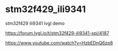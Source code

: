 # stm32f429_ili9341
stm32f429 ili9341 lvgl demo


https://forum.lvgl.io/t/stm32f429-ili9341-spi/4187

https://www.youtube.com/watch?v=HzbEDnQ6zp8
